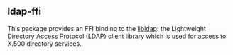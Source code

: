 ldap-ffi
--------

This package provides an FFI binding to the [libldap](http://www.openldap.org): the Lightweight Directory Access Protocol (LDAP) client library which is used for access to X.500 directory services.
